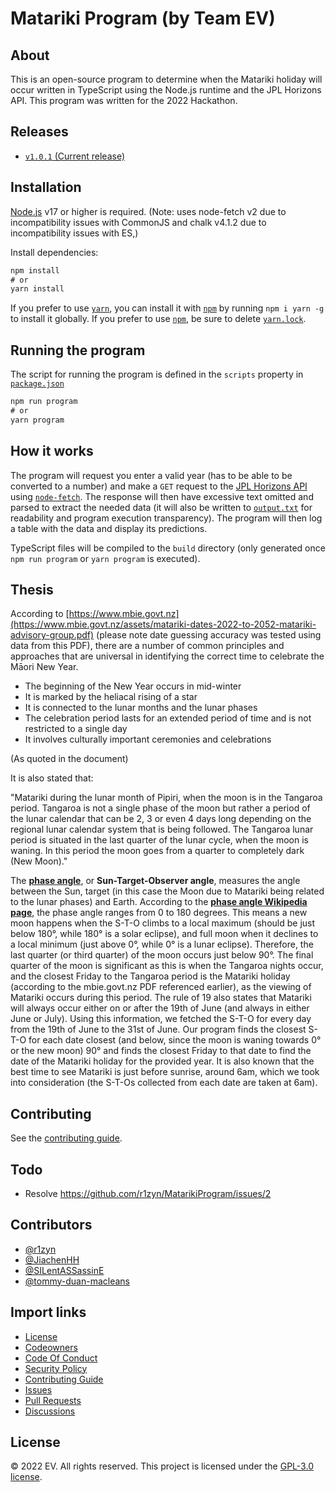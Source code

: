 # Matariki Program (by Team EV)

## About
This is an open-source program to determine when the Matariki holiday will occur written in TypeScript using the Node.js runtime and the JPL Horizons API.
This program was written for the 2022 Hackathon.

## Releases

* [`v1.0.1` (Current release)](https://github.com/r1zyn/MatarikiProgram/releases/tag/v1.0.1)

## Installation
[Node.js](https://nodejs.org/) v17 or higher is required. (Note: uses node-fetch v2 due to incompatibility issues with CommonJS and chalk v4.1.2 due to incompatibility issues with ES,)

Install dependencies:

```cmd
npm install 
# or
yarn install
```

If you prefer to use [`yarn`](https://yarnpkg.com/), you can install it with [`npm`](https://npmjs.com/) by running `npm i yarn -g` to install it globally.
If you prefer to use [`npm`](https://npmjs.com/), be sure to delete [`yarn.lock`](yarn.lock).

## Running the program
The script for running the program is defined in the `scripts` property in [`package.json`](./package.json)

```cmd
npm run program
# or
yarn program
```

## How it works
The program will request you enter a valid year (has to be able to be converted to a number) and make a `GET` request to the [JPL Horizons API](https://ssd-api.jpl.nasa.gov/doc/horizons.html) using [`node-fetch`](https://npmjs.com/package/node-fetch). The response will then have excessive text omitted and parsed to extract the needed data (it will also be written to [`output.txt`](./output.txt) for readability and program execution transparency). The program will then log a table with the data and display its predictions.

TypeScript files will be compiled to the `build` directory (only generated once `npm run program` or `yarn program` is executed).

## Thesis
According to [https://www.mbie.govt.nz](https://www.mbie.govt.nz/assets/matariki-dates-2022-to-2052-matariki-advisory-group.pdf) (please note date guessing accuracy was tested using data from this PDF), there are a number of common principles and approaches that are universal in identifying the correct time to celebrate the Māori New Year.  

* The beginning of the New Year occurs in mid-winter
* It is marked by the heliacal rising of a star
* It is connected to the lunar months and the lunar phases
* The celebration period lasts for an extended period of time and is not restricted to a single day
* It involves culturally important ceremonies and celebrations

(As quoted in the document)

It is also stated that:

"Matariki during the lunar month of Pipiri, when the moon is in the Tangaroa period. Tangaroa is not a single phase of the moon but rather a period of the lunar calendar that can be 2, 3 or even 4 days long depending on the regional lunar calendar system that is being followed. The Tangaroa lunar period is situated in the last quarter of the lunar cycle, when the moon is waning. In this period the moon goes from a quarter to completely dark (New Moon)."

The [**phase angle**](https://en.wikipedia.org/wiki/Phase_angle_(astronomy)), or **Sun-Target-Observer angle**, measures the angle between the Sun, target (in this case the Moon due to Matariki being related to the lunar phases) and Earth. According to the [**phase angle Wikipedia page**](https://en.wikipedia.org/wiki/Phase_angle_(astronomy)), the phase angle ranges from 0 to 180 degrees. This means a new moon happens when the S-T-O climbs to a local maximum (should be just below 180°, while 180° is a solar eclipse), and full moon when it declines to a local minimum (just above 0°, while 0° is a lunar eclipse). Therefore, the last quarter (or third quarter) of the moon occurs just below 90°. The final quarter of the moon is significant as this is when the Tangaroa nights occur, and the closest Friday to the Tangaroa period is the Matariki holiday (according to the mbie.govt.nz PDF referenced earlier), as the viewing of Matariki occurs during this period. The rule of 19 also states that Matariki will always occur either on or after the 19th of June (and always in either June or July). Using this information, we fetched the S-T-O for every day from the 19th of June to the 31st of June. Our program finds the closest S-T-O for each date closest (and below, since the moon is waning towards 0° or the new moon) 90° and finds the closest Friday to that date to find the date of the Matariki holiday for the provided year. It is also known that the best time to see Matariki is just before sunrise, around 6am, which we took into consideration (the S-T-Os collected from each date are taken at 6am).

## Contributing
See the [contributing guide](.github/CONTRIBUTING.md).

## Todo

* Resolve <https://github.com/r1zyn/MatarikiProgram/issues/2>

## Contributors

* [@r1zyn](https://github.com/r1zyn)
* [@JiachenHH](https://github.com/JiachenHH)
* [@SILentASSassinE](https://github.com/SILentASSassinE)
* [@tommy-duan-macleans](https://github.com/tommy-duan-macleans)

## Import links

* [License](./LICENSE)
* [Codeowners](.github/CODEOWNERS)
* [Code Of Conduct](.github/CODE_OF_CONDUCT.md)
* [Security Policy](.github/SECURITY.md)
* [Contributing Guide](.github/CONTRIBUTING.md)
* [Issues](https://github.com/r1zyn/MatarikiProgram/issues)
* [Pull Requests](https://github.com/r1zyn/MatarikiProgram/pulls)
* [Discussions](https://github.com/r1zyn/MatarikiProgram/discussions)

## License
:copyright: 2022 EV. All rights reserved. This project is licensed under the [GPL-3.0 license](./LICENSE).